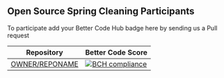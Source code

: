 ## Open Source Spring Cleaning Participants

To participate add your Better Code Hub badge here by sending us a Pull request

Repository | Better Code Score
--- | ---
[OWNER/REPONAME](https://github.com/OWNER/REPONAME) | [![BCH compliance](https://bettercodehub.com/edge/badge/dbh17-abraxas/ShareEverythingWeb)](https://bettercodehub.com)
